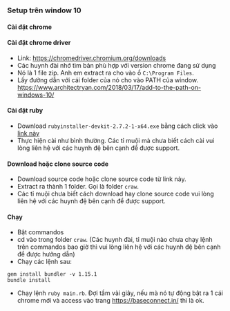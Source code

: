 ### Setup trên window 10
#### Cài đặt chrome
#### Cài đặt chrome driver
  - Link: https://chromedriver.chromium.org/downloads
  - Các huynh đài nhớ tìm bản phù hợp với version chrome đang sử dụng
  - Nó là 1 file zip. Anh em extract ra cho vào ổ `C:\Program Files`.
  - Lấy đường dẫn với cái folder của nó cho vào PATH của window. https://www.architectryan.com/2018/03/17/add-to-the-path-on-windows-10/

#### Cài đặt ruby
- Download `rubyinstaller-devkit-2.7.2-1-x64.exe` bằng cách click vào [link này](https://github.com/oneclick/rubyinstaller2/releases/download/RubyInstaller-2.7.2-1/rubyinstaller-devkit-2.7.2-1-x64.exe)
- Thực hiện cài như bình thường. Các tỉ muội mà chưa biết cách cài vui lòng liên hệ với các huynh đệ bên cạnh để được support.

#### Download hoặc clone source code
- Download source code hoặc clone source code từ link này.
- Extract ra thành 1 folder. Gọi là folder `craw`.
- Các tỉ muội chưa biết cách download hay clone source code vui lòng liên hệ với các huynh đệ bên cạnh để được support.

#### Chạy

- Bật commandos
- cd vào trong folder `craw`. (Các huynh đài, tỉ muội nào chưa chạy lệnh trên commandos bao giờ thì vui lòng liên hệ với các huynh đệ bên cạnh để được hướng dẫn)
- Chạy các lệnh sau:

```
gem install bundler -v 1.15.1
bundle install
```

- Chạy lệnh `ruby main.rb`. Đợi tầm vài giây, nếu mà nó tự động bật ra 1 cái chrome mới và access vào trang https://baseconnect.in/ thì là ok.
